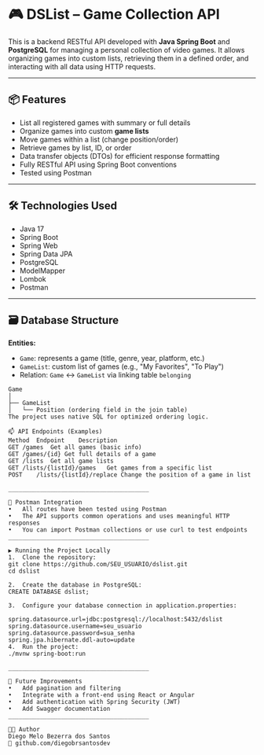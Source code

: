 # 🎮 DSList – Game Collection API

This is a backend RESTful API developed with **Java Spring Boot** and **PostgreSQL** for managing a personal collection of video games. It allows organizing games into custom lists, retrieving them in a defined order, and interacting with all data using HTTP requests.

---

## 📦 Features

- List all registered games with summary or full details
- Organize games into custom **game lists**
- Move games within a list (change position/order)
- Retrieve games by list, ID, or order
- Data transfer objects (DTOs) for efficient response formatting
- Fully RESTful API using Spring Boot conventions
- Tested using Postman

---

## 🛠️ Technologies Used

- Java 17
- Spring Boot
- Spring Web
- Spring Data JPA
- PostgreSQL
- ModelMapper
- Lombok
- Postman

---

## 🗃️ Database Structure

**Entities:**

- `Game`: represents a game (title, genre, year, platform, etc.)
- `GameList`: custom list of games (e.g., "My Favorites", "To Play")
- Relation: `Game` ↔ `GameList` via linking table `belonging`

```plaintext
Game
│
├── GameList
│   └── Position (ordering field in the join table)
The project uses native SQL for optimized ordering logic.

📫 API Endpoints (Examples)
Method	Endpoint	Description
GET	/games	Get all games (basic info)
GET	/games/{id}	Get full details of a game
GET	/lists	Get all game lists
GET	/lists/{listId}/games	Get games from a specific list
POST	/lists/{listId}/replace	Change the position of a game in list

________________________________________

🧪 Postman Integration
•	All routes have been tested using Postman
•	The API supports common operations and uses meaningful HTTP responses
•	You can import Postman collections or use curl to test endpoints
________________________________________

▶️ Running the Project Locally
1.	Clone the repository:
git clone https://github.com/SEU_USUARIO/dslist.git
cd dslist

2.	Create the database in PostgreSQL:
CREATE DATABASE dslist;

3.	Configure your database connection in application.properties:

spring.datasource.url=jdbc:postgresql://localhost:5432/dslist
spring.datasource.username=seu_usuario
spring.datasource.password=sua_senha
spring.jpa.hibernate.ddl-auto=update
4.	Run the project:
./mvnw spring-boot:run

________________________________________

🚀 Future Improvements
•	Add pagination and filtering
•	Integrate with a front-end using React or Angular
•	Add authentication with Spring Security (JWT)
•	Add Swagger documentation
________________________________________

👨‍💻 Author
Diego Melo Bezerra dos Santos
🔗 github.com/diegobrsantosdev
